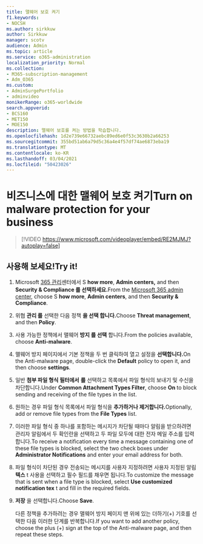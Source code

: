 ```yaml
---
title: 맬웨어 보호 켜기
f1.keywords:
- NOCSH
ms.author: sirkkuw
author: Sirkkuw
manager: scotv
audience: Admin
ms.topic: article
ms.service: o365-administration
localization_priority: Normal
ms.collection:
- M365-subscription-management
- Adm_O365
ms.custom:
- AdminSurgePortfolio
- adminvideo
monikerRange: o365-worldwide
search.appverid:
- BCS160
- MET150
- MOE150
description: 맬웨어 보호를 켜는 방법을 학습합니다.
ms.openlocfilehash: 1d2e739e66732aebc89ed6e0f53c3630b2a66253
ms.sourcegitcommit: 355bd51ab6a79d5c36a4e4f57df74ae6873eba19
ms.translationtype: MT
ms.contentlocale: ko-KR
ms.lasthandoff: 03/04/2021
ms.locfileid: "50423026"
---
```

# <a name="turn-on-malware-protection-for-your-business"></a><span data-ttu-id="bfb58-103">비즈니스에 대한 맬웨어 보호 켜기</span><span class="sxs-lookup"><span data-stu-id="bfb58-103">Turn on malware protection for your business</span></span>

> [!VIDEO https://www.microsoft.com/videoplayer/embed/RE2MJMJ?autoplay=false]

## <a name="try-it"></a><span data-ttu-id="bfb58-104">사용해 보세요!</span><span class="sxs-lookup"><span data-stu-id="bfb58-104">Try it!</span></span>

1. <span data-ttu-id="bfb58-105">Microsoft [365 관리](https://admin.microsoft.com)센터에서 S **how more**, **Admin centers,** and then **Security & Compliance 를 선택하세요.**</span><span class="sxs-lookup"><span data-stu-id="bfb58-105">From the [Microsoft 365 admin center](https://admin.microsoft.com), choose S **how more**, **Admin centers**, and then **Security & Compliance**.</span></span>
1. <span data-ttu-id="bfb58-106">위협 **관리 를** 선택한 다음 정책 **을 선택 합니다.**</span><span class="sxs-lookup"><span data-stu-id="bfb58-106">Choose **Threat management**, and then **Policy**.</span></span>
1. <span data-ttu-id="bfb58-107">사용 가능한 정책에서 맬웨어 **방지 를 선택** 합니다.</span><span class="sxs-lookup"><span data-stu-id="bfb58-107">From the policies available, choose **Anti-malware**.</span></span>
1. <span data-ttu-id="bfb58-108">맬웨어 방지 페이지에서 기본 정책을  두 번 클릭하여 열고 설정을 **선택합니다.**</span><span class="sxs-lookup"><span data-stu-id="bfb58-108">On the Anti-malware page, double-click the **Default** policy to open it, and then choose **settings**.</span></span>
1. <span data-ttu-id="bfb58-109">일반 **첨부 파일 형식 필터에서** **를** 선택하고 목록에서 파일 형식의 보내기 및 수신을 차단합니다.</span><span class="sxs-lookup"><span data-stu-id="bfb58-109">Under **Common Attachment Types Filter**, choose **On** to block sending and receiving of the file types in the list.</span></span>
1. <span data-ttu-id="bfb58-110">원하는 경우 파일 형식 목록에서 파일 형식을 **추가하거나 제거합니다.**</span><span class="sxs-lookup"><span data-stu-id="bfb58-110">Optionally, add or remove file types from the **File Types** list.</span></span>
1. <span data-ttu-id="bfb58-111">이러한 파일 형식 중 하나를 포함하는 메시지가 차단될 때마다 알림을 받으하려면 관리자  알림에서 두 확인란을 선택하고 두 파일 모두에 대한 전자 메일 주소를 입력합니다.</span><span class="sxs-lookup"><span data-stu-id="bfb58-111">To receive a notification every time a message containing one of these file types is blocked, select the two check boxes under **Administrator Notifications** and enter your email address for both.</span></span>
1. <span data-ttu-id="bfb58-112">파일 형식이 차단된 경우 전송되는 메시지를 사용자 지정하려면 사용자 지정된 알림 **텍스** t 사용을 선택하고 필수 필드를 채우면 됩니다.</span><span class="sxs-lookup"><span data-stu-id="bfb58-112">To customize the message that is sent when a file type is blocked, select **Use customized notification tex** t and fill in the required fields.</span></span>
1. <span data-ttu-id="bfb58-113">**저장** 을 선택합니다.</span><span class="sxs-lookup"><span data-stu-id="bfb58-113">Choose **Save**.</span></span>

    <span data-ttu-id="bfb58-114">다른 정책을 추가하려는 경우 맬웨어 방지 페이지 맨 위에 있는 더하기(+) 기호를 선택한 다음 이러한 단계를 반복합니다.</span><span class="sxs-lookup"><span data-stu-id="bfb58-114">If you want to add another policy, choose the plus (+) sign at the top of the Anti-malware page, and then repeat these steps.</span></span>
